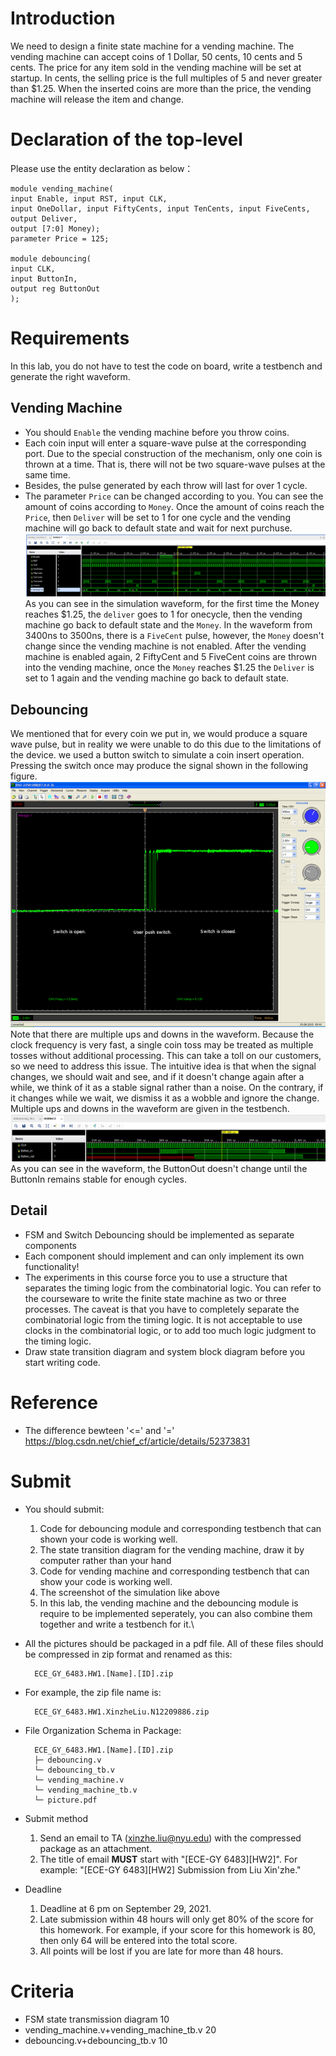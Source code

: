 # Introduction
We need to design a finite state machine for a vending machine. The vending machine can accept coins of 1 Dollar, 50 cents, 10 cents and 5 cents. The price for any item sold in the vending machine will be set at startup. In cents, the selling price is the full multiples of 5 and never greater than $1.25. When the inserted coins are more than the price, the vending machine will release the item and change.

# Declaration of the top-level
Please use the entity declaration as below：
```
module vending_machine(
input Enable, input RST, input CLK,
input OneDollar, input FiftyCents, input TenCents, input FiveCents,
output Deliver,
output [7:0] Money);
parameter Price = 125;

module debouncing(
input CLK,
input ButtonIn,
output reg ButtonOut
);
```
# Requirements
In this lab, you do not have to test the code on board, write a testbench and generate the right waveform.

## Vending Machine
+ You should `Enable` the vending machine before you throw coins.
+ Each coin input will enter a square-wave pulse at the corresponding port. Due to the special construction of the mechanism, only one coin is thrown at a time. That is, there will not be two square-wave pulses at the same time.
+ Besides, the pulse generated by each throw will last for over 1 cycle.
+ The parameter `Price` can be changed according to you. You can see the amount of coins according to `Money`. Once the amount of coins reach the `Price`, then `Deliver` will be set to 1 for one cycle and the vending machine will go back to default state and wait for next purchuse.
![image](pic/HW2/1.png)\
As you can see in the simulation waveform, for the first time the Money reaches $1.25, the `deliver` goes to 1 for onecycle, then the vending machine go back to default state and the `Money`. In the waveform from 3400ns to 3500ns, there is a `FiveCent` pulse, however, the `Money` doesn't change since the vending machine is not enabled. After the vending machine is enabled again, 2 FiftyCent and 5 FiveCent coins are thrown into the vending machine, once the `Money` reaches $1.25 the `Deliver` is set to 1 again and the vending machine go back to default state.

## Debouncing
We mentioned that for every coin we put in, we would produce a square wave pulse, but in reality we were unable to do this due to the limitations of the device. we used a button switch to simulate a coin insert operation. Pressing the switch once may produce the signal shown in the following figure.\
![image](pic/HW2/2.png)\
Note that there are multiple ups and downs in the waveform. Because the clock frequency is very fast, a single coin toss may be treated as multiple tosses without additional processing. This can take a toll on our customers, so we need to address this issue. The intuitive idea is that when the signal changes, we should wait and see, and if it doesn't change again after a while, we think of it as a stable signal rather than a noise. On the contrary, if it changes while we wait, we dismiss it as a wobble and ignore the change. Multiple ups and downs in the waveform are given in the testbench.\
![image](pic/HW2/3.png)\
As you can see in the waveform, the ButtonOut doesn't change until the ButtonIn remains stable for enough cycles.

## Detail
+ FSM and Switch Debouncing should be implemented as separate components
+ Each component should implement and can only implement its own functionality!
+ The experiments in this course force you to use a structure that separates the timing logic from the combinatorial logic. You can refer to the courseware to write the finite state machine as two or three processes. The caveat is that you have to completely separate the combinatorial logic from the timing logic. It is not acceptable to use clocks in the combinatorial logic, or to add too much logic judgment to the timing logic.
+ Draw state transition diagram and system block diagram before you start writing code.

# Reference
+ The difference bewteen '<=' and '='\
https://blog.csdn.net/chief_cf/article/details/52373831

# Submit
+ You should submit:
    1. Code for debouncing module and corresponding testbench that can shown your code is working well.
    2. The state transition diagram for the vending machine, draw it by computer rather than your hand
    3. Code for vending machine and corresponding testbench that can show your code is working well.
    4. The screenshot of the simulation like above
    5. In this lab, the vending machine and the debouncing module is require to be implemented seperately, you can also combine them together and write a testbench for it.\
+ All the pictures should be packaged in a pdf file. All of these files should be compressed in zip format and renamed as this: 
	
		ECE_GY_6483.HW1.[Name].[ID].zip
	

+ For example, the zip file name is: 
	
		ECE_GY_6483.HW1.XinzheLiu.N12209886.zip

+ File Organization Schema in Package:

        ECE_GY_6483.HW1.[Name].[ID].zip
        ├─ debouncing.v
        └─ debouncing_tb.v
        └─ vending_machine.v
        └─ vending_machine_tb.v
        └─ picture.pdf

+ Submit method
	1. Send an email to TA (xinzhe.liu@nyu.edu) with the compressed package as an attachment.
	2. The title of email **MUST** start with "[ECE-GY 6483][HW2]". For example: "[ECE-GY 6483][HW2] Submission from Liu Xin'zhe."

+ Deadline
	1. Deadline at 6 pm on September 29, 2021.
	2. Late submission within 48 hours will only get 80% of the score for this homework. For example, if your score for this homework is 80, then only 64 will be entered into the total score.
	3. All points will be lost if you are late for more than 48 hours.

# Criteria
+ FSM state transmission diagram 10
+ vending_machine.v+vending_machine_tb.v 20
+ debouncing.v+debouncing_tb.v 10